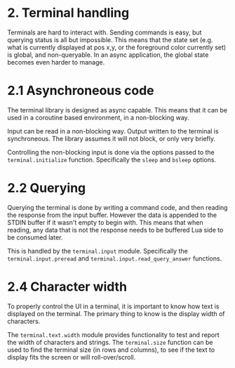 # 2. Terminal handling

Terminals are hard to interact with. Sending commands is easy, but querying status
is all but impossible. This means that the state set (e.g. what is currently displayed at pos x,y, or the foreground color currently set) is
global, and non-queryable. In an async application, the global state becomes even
harder to manage.

# 2.1 Asynchroneous code

The terminal library is designed as async capable. This means that it can be used
in a coroutine based environment, in a non-blocking way.

Input can be read in a non-blocking way. Output written to the terminal is synchroneous.
The library assumes it will not block, or only very briefly.

Controlling the non-blocking input is done via the options passed to the
`terminal.initialize` function. Specifically the `sleep` and `bsleep` options.


# 2.2 Querying

Querying the terminal is done by writing a command code, and then reading the response
from the input buffer. However the data is appended to the STDIN buffer if it wasn't empty
to begin with. This means that when reading, any data that is not the response needs
to be buffered Lua side to be consumed later.

This is handled by the `terminal.input` module. Specifically the `terminal.input.preread` and
`terminal.input.read_query_answer` functions.


# 2.4 Character width

To properly control the UI in a terminal, it is important to know how text is displayed on the terminal.
The primary thing to know is the display width of characters.

The `terminal.text.width` module provides functionality to test and report the width of characters and strings. The `terminal.size` function can be used to find the terminal size (in rows and columns), to see if the text to display fits the screen or will roll-over/scroll.
